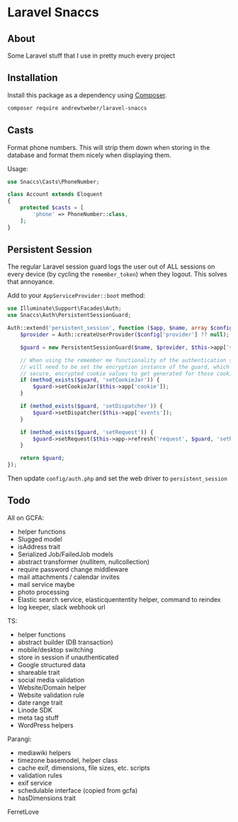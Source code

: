 # Laravel Snaccs

## About

Some Laravel stuff that I use in pretty much every project

## Installation

Install this package as a dependency using [Composer](https://getcomposer.org).

``` bash
composer require andrewtweber/laravel-snaccs
```

## Casts

Format phone numbers. This will strip them down when storing in the database
and format them nicely when displaying them.

Usage:

```php
use Snaccs\Casts\PhoneNumber;

class Account extends Eloquent
{
    protected $casts = [
        'phone' => PhoneNumber::class,
    ];
}
```

## Persistent Session

The regular Laravel session guard logs the user out of ALL sessions on every device
(by cycling the `remember_token`) when they logout. This solves that annoyance.

Add to your `AppServiceProvider::boot` method:

```php
use Illuminate\Support\Facades\Auth;
use Snaccs\Auth\PersistentSessionGuard;

Auth::extend('persistent_session', function ($app, $name, array $config) {
    $provider = Auth::createUserProvider($config['provider'] ?? null);

    $guard = new PersistentSessionGuard($name, $provider, $this->app['session.store']);

    // When using the remember me functionality of the authentication services we
    // will need to be set the encryption instance of the guard, which allows
    // secure, encrypted cookie values to get generated for those cookies.
    if (method_exists($guard, 'setCookieJar')) {
        $guard->setCookieJar($this->app['cookie']);
    }

    if (method_exists($guard, 'setDispatcher')) {
        $guard->setDispatcher($this->app['events']);
    }

    if (method_exists($guard, 'setRequest')) {
        $guard->setRequest($this->app->refresh('request', $guard, 'setRequest'));
    }

    return $guard;
});
```

Then update `config/auth.php` and set the web driver to `persistent_session`


## Todo

All on GCFA:

- helper functions
- Slugged model
- isAddress trait
- Serialized Job/FailedJob models
- abstract transformer (nullitem, nullcollection)
- require password change middleware
- mail attachments / calendar invites
- mail service maybe
- photo processing
- Elastic search service, elasticquententity helper, command to reindex
- log keeper, slack webhook url

TS:

- helper functions
- abstract builder (DB transaction)
- mobile/desktop switching
- store in session if unauthenticated
- Google structured data
- shareable trait
- social media validation
- Website/Domain helper
- Website validation rule
- date range trait
- Linode SDK
- meta tag stuff
- WordPress helpers
  
Parangi:

- mediawiki helpers
- timezone basemodel, helper class
- cache exif, dimensions, file sizes, etc. scripts
- validation rules
- exif service
- schedulable interface (copied from gcfa)
- hasDimensions trait

FerretLove
